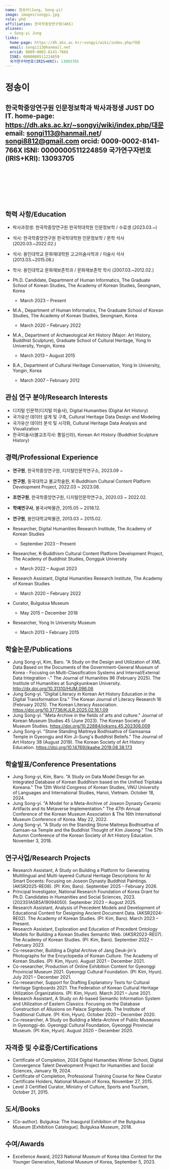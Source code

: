 ```yaml
---
name: 정송이(Jung, Song-yi)
image: images/songyi.jpg
role: phd
affiliation: 한국학중앙연구원(AKS)
aliases:
  - Song-yi Jung
links:
  home-page: https://dh.aks.ac.kr/~songyi/wiki/index.php/대문
  email: songi113@hanmail.net
  orcid: 0009-0002-8141-766X
  ISNI: 0000000511224859
  국가연구자번호(IRIS+KRI): 13093705
---
```

# **정송이**

한국학중앙연구원 인문정보학과 박사과정생
JUST DO IT.
home-page: https://dh.aks.ac.kr/~songyi/wiki/index.php/대문
email: songi113@hanmail.net/ songi8812@gmail.com
orcid: 0009-0002-8141-766X
ISNI: 0000000511224859
국가연구자번호(IRIS+KRI): 13093705
---
<br>
<br>
<br>
<br>
<br>
<br>

## 학력 사항/Education
* 박사과정생: 한국학중앙연구원 한국학대학원 인문정보학 / 수료생 (2023.03.~)
* 석사: 한국학중앙연구원 한국학대학원 인문정보학 / 문학 석사 (2020.03.~2022.02.)
* 석사: 용인대학교 문화재대학원 고고미술사학과 / 미술사 석사 (2013.03.~2015.08.)
* 학사: 용인대학교 문화재보존학과 / 문화재보존학 학사 (2007.03.~2012.02.)

* Ph.D. Candidate, Department of Human Informatics, The Graduate School of Korean Studies, The Academy of Korean Studies, Seongnam, Korea
  * March 2023 – Present
* M.A., Department of Human Informatics, The Graduate School of Korean Studies, The Academy of Korean Studies, Seongnam, Korea
  * March 2020 – February 2022
* M.A., Department of Archaeological Art History (Major: Art History, Buddhist Sculpture), Graduate School of Cultural Heritage, Yong In University, Yongin, Korea
  * March 2013 – August 2015
* B.A., Department of Cultural Heritage Conservation, Yong In University, Yongin, Korea
  * March 2007 – February 2012

## 관심 연구 분야/Research Interests
* 디지털 인문학(디지털 미술사), Digital Humanities (Digital Art History)
* 국가유산 데이터 설계 및 구축, Cultural Heritage Data Design and Modeling
* 국가유산 데이터 분석 및 시각화, Cultural Heritage Data Analysis and Visualization
* 한국미술사(불교조각사: 통일신라), Korean Art History (Buddhist Sculpture History)

## 경력/Professional Experience
* **연구원**, 한국학중앙연구원, 디지털인문학연구소, 2023.09 ~
* **연구원**, 동국대학교 불교학술원, K-Buddhism Cultural Content Platform Development Project, 2022.03 ~ 2023.08.
* **조연구원**, 한국학중앙연구원, 디지털인문학연구소, 2020.03 ~ 2022.02.
* **학예연구사**, 불국사박물관, 2015.05 ~ 2018.12.
* **연구원**, 용인대학교박물관, 2013.03 ~ 2015.02.
  
* Researcher, Digital Humanities Research Institute, The Academy of Korean Studies
  * September 2023 – Present
* Researcher, K-Buddhism Cultural Content Platform Development Project, The Academy of Buddhist Studies, Dongguk University
  * March 2022 – August 2023
* Research Assistant, Digital Humanities Research Institute, The Academy of Korean Studies
  * March 2020 – February 2022
* Curator, Bulguksa Museum
  * May 2015 – December 2018
* Researcher, Yong In University Museum
  * March 2013 – February 2015

## 학술논문/Publications
* Jung Song-yi, Kim, Baro. "A Study on the Design and Utilization of XML Data Based on the Documents of the Government-General Museum of Korea - Focusing on Multi-Classification Systems and Internal/External Data Integration -." The Journal of Humanities 96 (February 2025). The Institute of Humanities at Sungkyunkwan University. http://dx.doi.org/10.31310/HUM.096.06
* Jung Song-yi. "Digital Literacy in Korean Art History Education in the Digital Transformation Era." The Korean Journal of Literacy Research 16 (February 2025). The Korean Literacy Association. https://doi.org/10.37736/KJLR.2025.02.16.1.09
* Jung Song-yi. "Meta Archive in the fields of arts and culture." Journal of Korean Museum Studies 45 (June 2023). The Korean Society of Museum Studies. https://doi.org/10.22884/joksms.45.202306.009
* Jung Song-yi. "Stone Standing Maitreya Bodhisattva of Gamsansa Temple in Gyeongju and Kim Ji-Sung's Buddhist Beliefs." The Journal of Art History 38 (August 2019). The Korean Society of Art History Education. https://doi.org/10.14769/jkaahe.2019.08.38.173

## 학술발표/Conference Presentations
* Jung Song-yi, Kim, Baro. "A Study on Data Model Design for an Integrated Database of Korean Buddhism based on the Unified Tripitaka Koreana." The 12th World Congress of Korean Studies, VNU University of Languages and International Studies, Hanoi, Vietnam. October 18, 2024.
* Jung Song-yi. "A Model for a Meta-Archive of Joseon Dynasty Ceramic Artifacts and its Metaverse Implementation." The 47th Annual Conference of the Korean Museum Association & The 16th International Museum Conference of Korea. May 22, 2022.
* Jung Song-yi. "A Study on the Standing Stone Maitreya Bodhisattva of Gamsan-sa Temple and the Buddhist Thought of Kim Jiseong." The 57th Autumn Conference of the Korean Society of Art History Education. November 3, 2018.

## 연구사업/Research Projects
* Research Assistant, A Study on Building a Platform for Generating Multilingual and Multi-layered Cultural Heritage Descriptions for AI Smart Docents: Focusing on Joseon Dynasty Buddhist Paintings. (AKSR2025-RE08). (PI: Kim, Baro). September 2025 – February 2026.
* Principal Investigator, National Research Foundation of Korea Grant for Ph.D. Candidates in Humanities and Social Sciences, 2023. (2023S1A5B5A19094050). September 2023 – August 2025.
* Research Assistant, Analysis of Precedent Models and Development of Educational Content for Designing Ancient Document Data. (AKSR2024-RE02). The Academy of Korean Studies. (PI: Kim, Baro). March 2023 – Present.
* Research Assistant, Exploration and Education of Precedent Ontology Models for Building a Korean Studies Semantic Web. (AKSR2023-RE07). The Academy of Korean Studies. (PI: Kim, Baro). September 2022 – February 2023.
* Co-researcher, Building a Digital Archive of Jang Deuk-jin's Photographs for the Encyclopedia of Korean Culture. The Academy of Korean Studies. (PI: Kim, Hyun). August 2021 – December 2021.
* Co-researcher, Production of Online Exhibition Content for Gyeonggi Provincial Museum 2021. Gyeonggi Cultural Foundation. (PI: Kim, Hyun). July 2021 – December 2021.
* Co-researcher, Support for Drafting Explanatory Texts for Cultural Heritage Signboards 2021. The Federation of Korean Cultural Heritage Utilization Organizations. (PI: Kim, Hyun). March 2021 – June 2021.
* Research Assistant, A Study on AI-based Semantic Information System and Utilization of Eastern Classics: Focusing on the Database Construction of Allusions on Palace Signboards. The Institute of Traditional Culture. (PI: Kim, Hyun). October 2020 – December 2020.
* Co-researcher, A Study on Building a Meta-Archive of Public Museums in Gyeonggi-do. Gyeonggi Cultural Foundation, Gyeonggi Provincial Museum. (PI: Kim, Hyun). August 2020 – December 2020.

## 자격증 및 수료증/Certifications
* Certificate of Completion, 2024 Digital Humanities Winter School, Digital Convergence Talent Development Project for Humanities and Social Sciences, January 19, 2024.
* Certificate of Completion, Professional Training Course for New Curator Certificate Holders, National Museum of Korea, November 27, 2015.
* Level 3 Certified Curator, Ministry of Culture, Sports and Tourism, October 21, 2015.

## 도서/Books
* (Co-author). Bulguksa: The Inaugural Exhibition of the Bulguksa Museum [Exhibition Catalogue]. Bulguksa Museum, 2018.


## 수여/Awards
* Excellence Award, 2023 National Museum of Korea Idea Contest for the Younger Generation, National Museum of Korea, September 5, 2023.


